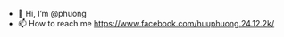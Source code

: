 - 👋 Hi, I’m @phuong
- 📫 How to reach me https://www.facebook.com/huuphuong.24.12.2k/

<!---
phuonghuu71/phuonghuu71 is a ✨ special ✨ repository because its `README.md` (this file) appears on your GitHub profile.
You can click the Preview link to take a look at your changes.
--->
